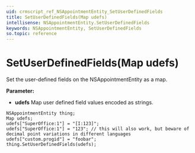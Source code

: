 ```yaml
---
uid: crmscript_ref_NSAppointmentEntity_SetUserDefinedFields
title: SetUserDefinedFields(Map udefs)
intellisense: NSAppointmentEntity.SetUserDefinedFields
keywords: NSAppointmentEntity, SetUserDefinedFields
so.topic: reference
---
```


# SetUserDefinedFields(Map udefs)

Set the user-defined fields on the NSAppointmentEntity as a map.

**Parameter:** 
* **udefs** Map user defined field values encoded as strings.

```crmscript
NSAppointmentEntity thing;
Map udefs;
udefs["SuperOffice:1"] = "[I:123]";
udefs["SuperOffice:1"] = "123"; // this will also work, but beware of decimal point variations in different languages
udefs["custom.progid"] = "foobar";
thing.SetUserDefinedFields(udefs);
```

